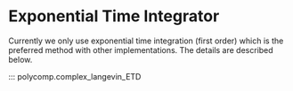 # Exponential Time Integrator

Currently we only use exponential time integration (first order) which is the preferred
method with other implementations. The details are described below. 

::: polycomp.complex_langevin_ETD

